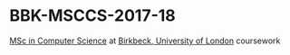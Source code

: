 # BBK-MSCCS-2017-18
[MSc in Computer Science](http://www.dcs.bbk.ac.uk/study/postgraduate/msc-computer-science/) at [Birkbeck, University of London](http://www.bbk.ac.uk/) coursework
